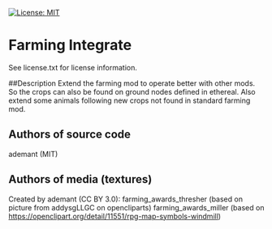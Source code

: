 [![License: MIT](https://img.shields.io/badge/License-MIT-yellow.svg)](https://opensource.org/licenses/MIT)
# Farming Integrate
See license.txt for license information.

##Description
Extend the farming mod to operate better with other mods. So the crops can also be found on ground nodes defined in ethereal.
Also extend some animals following new crops not found in standard farming mod.

Authors of source code
----------------------
ademant (MIT)

Authors of media (textures)
---------------------------
Created by ademant (CC BY 3.0):
  farming_awards_thresher (based on picture from addysgLLGC on opencliparts)
  farming_awards_miller (based on https://openclipart.org/detail/11551/rpg-map-symbols-windmill)
